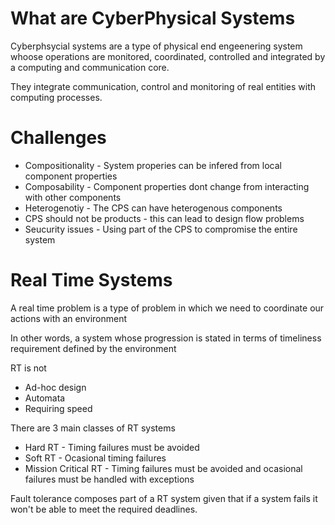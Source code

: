# What are CyberPhysical Systems

Cyberphsycial systems are a type of physical end engeenering system whoose operations are monitored, coordinated, controlled and integrated by a computing and communication core.

They integrate communication, control and monitoring of real entities with computing processes.

# Challenges

- Compositionality - System properies can be infered from local component properties
- Composability - Component properties dont change from interacting with other components
- Heterogenotiy - The CPS can have heterogenous components
- CPS should not be products - this can lead to design flow problems
- Seucurity issues - Using part of the CPS to compromise the entire system

# Real Time Systems

A real time problem is a type of problem in which we need to coordinate our actions with an environment

In other words, a system whose progression is stated in terms of timeliness requirement defined by the environment

RT is not
 - Ad-hoc design
 - Automata
 - Requiring speed


There are 3 main classes of RT systems
- Hard RT - Timing failures must be avoided
- Soft RT - Ocasional timing failures
- Mission Critical RT - Timing failures must be avoided and ocasional failures must be handled with exceptions

Fault tolerance composes part of a RT system given that if a system fails it won't be able to meet the required deadlines.